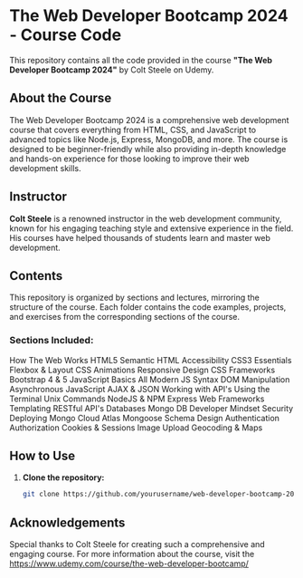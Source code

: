 # The Web Developer Bootcamp 2024 - Course Code

This repository contains all the code provided in the course **"The Web Developer Bootcamp 2024"** by Colt Steele on Udemy.

## About the Course

The Web Developer Bootcamp 2024 is a comprehensive web development course that covers everything from HTML, CSS, and JavaScript to advanced topics like Node.js, Express, MongoDB, and more. The course is designed to be beginner-friendly while also providing in-depth knowledge and hands-on experience for those looking to improve their web development skills.

## Instructor

**Colt Steele** is a renowned instructor in the web development community, known for his engaging teaching style and extensive experience in the field. His courses have helped thousands of students learn and master web development.

## Contents

This repository is organized by sections and lectures, mirroring the structure of the course. Each folder contains the code examples, projects, and exercises from the corresponding sections of the course.

### Sections Included:
How The Web Works
HTML5
Semantic HTML
Accessibility
CSS3 Essentials
Flexbox & Layout
CSS Animations
Responsive Design
CSS Frameworks
Bootstrap 4 & 5
JavaScript Basics
All Modern JS Syntax
DOM Manipulation
Asynchronous JavaScript
AJAX & JSON
Working with API's
Using the Terminal
Unix Commands
NodeJS & NPM
Express
Web Frameworks
Templating
RESTful API's
Databases
Mongo DB
Developer Mindset
Security
Deploying
Mongo Cloud Atlas
Mongoose
Schema Design
Authentication
Authorization
Cookies & Sessions
Image Upload
Geocoding & Maps


## How to Use

1. **Clone the repository:**
   ```bash
   git clone https://github.com/yourusername/web-developer-bootcamp-2024.git

## Acknowledgements
Special thanks to Colt Steele for creating such a comprehensive and engaging course. For more information about the course, visit the https://www.udemy.com/course/the-web-developer-bootcamp/ 